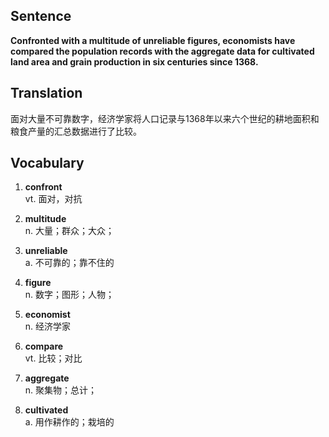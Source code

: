 ## Sentence

**Confronted with a multitude of unreliable figures, economists have compared the population records with the aggregate data for cultivated land area and grain production in six centuries since 1368.**      

## Translation

面对大量不可靠数字，经济学家将人口记录与1368年以来六个世纪的耕地面积和粮食产量的汇总数据进行了比较。     

## Vocabulary   

1. **confront**      
vt. 面对，对抗       

2. **multitude**       
n. 大量；群众；大众；     

3. **unreliable**      
a. 不可靠的；靠不住的      

4. **figure**     
n. 数字；图形；人物；      

5. **economist**      
n. 经济学家       

6. **compare**      
vt. 比较；对比     

7. **aggregate**      
n. 聚集物；总计；     

8. **cultivated**     
a. 用作耕作的；栽培的       


